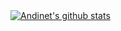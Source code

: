 <!--
**andyasne/andyasne** is a ✨ _special_ ✨ repository because its `README.md` (this file) appears on your GitHub profile.
 
- 🔭 I’m currently working on ...
- 🌱 I’m currently learning ...
- 👯 I’m looking to collaborate on ...
- 🤔 I’m looking for help with ...
- 💬 Ask me about ...
- 📫 How to reach me: ...
- 😄 Pronouns: ...
- ⚡ Fun fact: ...
-->

<a href="https://github.com/andyasne?tab=repositories">
 <img align="center" src="https://github-readme-stats.vercel.app/api?username=andyasne&theme=nord&count_private=true&show_icons=true" alt="Andinet's github stats"/>
</a>
 

 <br />
 
 <br />

<!--
#### Top Repositories

<a href="https://github.com/andyasne/Staketracker">
  <img align="center" src="https://github-readme-stats.vercel.app/api/pin/?username=andyasne&repo=Staketracker&theme=buefy&count_private=true" />
</a> 
<a href="https://github.com/andyasne?tab=repositories">
  <img align="center" src="https://github-readme-stats.vercel.app/api/pin/?username=andyasne&repo=commcare-hq&theme=buefy" />
</a>
-->
